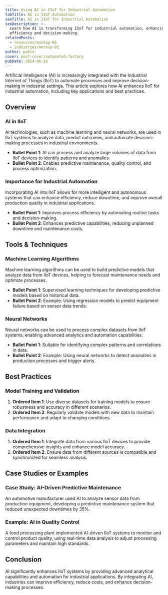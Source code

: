 ```yaml
---
title: Using AI in IIoT for Industrial Automation
tabTitle: AI in IIoT Automation
seoTitle: AI in IIoT for Industrial Automation
seoDescription: >-
  Learn how AI is transforming IIoT for industrial automation, enhancing process
  efficiency and decision-making.
relatedPosts:
  - resources/mockup-05
  - industries/mockup-01
author: pablo
cover: post-cover/automated-factory
pubDate: 2024-06-16
---
```


Artificial Intelligence (AI) is increasingly integrated with the Industrial Internet of
Things (IIoT) to automate processes and improve decision-making in industrial settings.
This article explores how AI enhances IIoT for industrial automation, including key
applications and best practices.

## Overview

### AI in IIoT

AI technologies, such as machine learning and neural networks, are used in IIoT systems to
analyze data, predict outcomes, and automate decision-making processes in industrial
environments.

- **Bullet Point 1**: AI can process and analyze large volumes of data from IIoT devices
  to identify patterns and anomalies.
- **Bullet Point 2**: Enables predictive maintenance, quality control, and process
  optimization.

### Importance for Industrial Automation

Incorporating AI into IIoT allows for more intelligent and autonomous systems that can
enhance efficiency, reduce downtime, and improve overall production quality in industrial
applications.

- **Bullet Point 1**: Improves process efficiency by automating routine tasks and
  decision-making.
- **Bullet Point 2**: Enhances predictive capabilities, reducing unplanned downtime and
  maintenance costs.

## Tools & Techniques

### Machine Learning Algorithms

Machine learning algorithms can be used to build predictive models that analyze data from
IIoT devices, helping to forecast maintenance needs and optimize processes.

- **Bullet Point 1**: Supervised learning techniques for developing predictive models
  based on historical data.
- **Bullet Point 2**: Example: Using regression models to predict equipment failure based
  on sensor data trends.

### Neural Networks

Neural networks can be used to process complex datasets from IIoT systems, enabling
advanced analytics and automation capabilities.

- **Bullet Point 1**: Suitable for identifying complex patterns and correlations in data.
- **Bullet Point 2**: Example: Using neural networks to detect anomalies in production
  processes and trigger alerts.

## Best Practices

### Model Training and Validation

1. **Ordered Item 1**: Use diverse datasets for training models to ensure robustness and
   accuracy in different scenarios.
1. **Ordered Item 2**: Regularly validate models with new data to maintain performance and
   adapt to changing conditions.

### Data Integration

1. **Ordered Item 1**: Integrate data from various IIoT devices to provide comprehensive
   insights and enhance model accuracy.
1. **Ordered Item 2**: Ensure data from different sources is compatible and synchronized
   for seamless analysis.

## Case Studies or Examples

### Case Study: AI-Driven Predictive Maintenance

An automotive manufacturer used AI to analyze sensor data from production equipment,
developing a predictive maintenance system that reduced unexpected downtimes by 35%.

### Example: AI in Quality Control

A food processing plant implemented AI-driven IIoT systems to monitor and control product
quality, using real-time data analysis to adjust processing parameters and maintain high
standards.

## Conclusion

AI significantly enhances IIoT systems by providing advanced analytical capabilities and
automation for industrial applications. By integrating AI, industries can improve
efficiency, reduce costs, and enhance decision-making processes.
